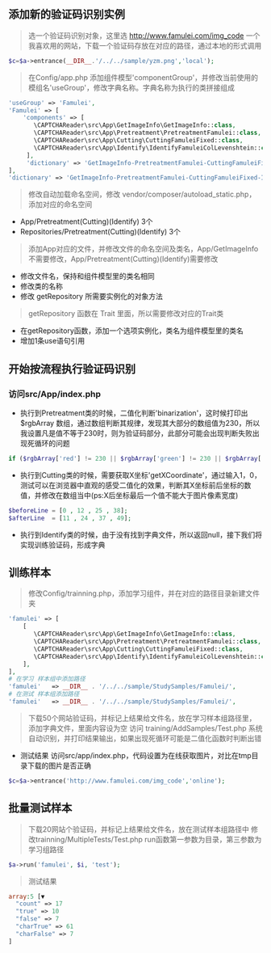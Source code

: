
## 添加新的验证码识别实例

> 选一个验证码识别对象，这里选 http://www.famulei.com/img_code 一个我喜欢用的网站，下载一个验证码存放在对应的路径，通过本地的形式调用
```php
$c=$a->entrance(__DIR__.'/../../sample/yzm.png','local');
```
> 在Config/app.php 添加组件模型'componentGroup'，并修改当前使用的模组名'useGroup'，修改字典名称。字典名称为执行的类拼接组成
```php
'useGroup' => 'Famulei',
'Famulei' => [
    'components' => [
       \CAPTCHAReader\src\App\GetImageInfo\GetImageInfo::class,
       \CAPTCHAReader\src\App\Pretreatment\PretreatmentFamulei::class,
       \CAPTCHAReader\src\App\Cutting\CuttingFamuleiFixed::class,
       \CAPTCHAReader\src\App\Identify\IdentifyFamuleiColLevenshtein::class,
     ],
     'dictionary' => 'GetImageInfo-PretreatmentFamulei-CuttingFamuleiFixed-IdentifyFamuleiColLevenshtein.json',
],
'dictionary' => 'GetImageInfo-PretreatmentFamulei-CuttingFamuleiFixed-IdentifyFamuleiColLevenshtein.json',
```
> 修改自动加载命名空间，修改 vendor/composer/autoload_static.php，添加对应的命名空间
* App/Pretreatment(Cutting)(Identify) 3个
* Repositories/Pretreatment(Cutting)(Identify) 3个
> 添加App对应的文件，并修改文件的命名空间及类名，App/GetImageInfo不需要修改，App/Pretreatment(Cutting)(Identify)需要修改
* 修改文件名，保持和组件模型里的类名相同
* 修改类的名称
* 修改 getRepository 所需要实例化的对象方法
> getRepository 函数在 Trait 里面，所以需要修改对应的Trait类
* 在getRepository函数，添加一个选项实例化，类名为组件模型里的类名
* 增加1条use语句引用

## 开始按流程执行验证码识别
### 访问src/App/index.php
* 执行到Pretreatment类的时候，二值化判断'binarization'，这时候打印出 $rgbArray 数组，通过数组判断其规律，发现其大部分的数组值为230，所以我设置凡是值不等于230时，则为验证码部分，此部分可能会出现判断失败出现死循环的问题
```php
if ($rgbArray['red'] != 230 || $rgbArray['green'] != 230 || $rgbArray['blue'] != 230) {
```
* 执行到Cutting类的时候，需要获取X坐标'getXCoordinate'，通过输入1，0，<br>测试可以在浏览器中直观的感受二值化的效果，判断其X坐标前后坐标的数值，并修改在数组当中(ps:X后坐标最后一个值不能大于图片像素宽度)
```php
$beforeLine = [0 , 12 , 25 , 38];
$afterLine  = [11 , 24 , 37 , 49];
```
* 执行到Identify类的时候，由于没有找到字典文件，所以返回null，接下我们将实现训练验证码，形成字典

## 训练样本
> 修改Config/trainning.php，添加学习组件，并在对应的路径目录新建文件夹
```php
'famulei' => [
    [
       \CAPTCHAReader\src\App\GetImageInfo\GetImageInfo::class,
       \CAPTCHAReader\src\App\Pretreatment\PretreatmentFamulei::class,
       \CAPTCHAReader\src\App\Cutting\CuttingFamuleiFixed::class,
       \CAPTCHAReader\src\App\Identify\IdentifyFamuleiColLevenshtein::class,
    ],
],
# 在学习 样本组中添加路径
'famulei'   => __DIR__ . '/../../sample/StudySamples/Famulei/',
# 在测试 样本组添加路径
'famulei'   => __DIR__ . '/../../sample/StudySamples/Famulei/',
```
> 下载50个网站验证码，并标记上结果给文件名，放在学习样本组路径里，添加字典文件，里面内容设为空
> 访问 training/AddSamples/Test.php 系统自动识别，并打印结果输出，如果出现死循环可能是二值化函数时判断出错
* 测试结果 访问src/app/index.php，代码设置为在线获取图片，对比在tmp目录下载的图片是否正确
```php
$c=$a->entrance('http://www.famulei.com/img_code','online');
```

## 批量测试样本
> 下载20网站个验证码，并标记上结果给文件名，放在测试样本组路径中
> 修改trainning/MultipleTests/Test.php run函数第一参数为目录，第三参数为学习组路径
```php
$a->run('famulei', $i, 'test');
```
> 测试结果
```php
array:5 [▼
  "count" => 17
  "true" => 10
  "false" => 7
  "charTrue" => 61
  "charFalse" => 7
]
```

